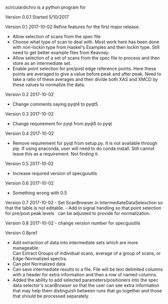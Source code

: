 xcirculardichro is a python program for


Version 0.0.1 
	Started 5/10/2017
	
Version 0.1   2017-10-02
Refine features for the first major release.  
 - Allow selection of scans from the spec file
 - Choose what type of scan to deal with.  Most work here has been done with 
   non-lockin type from Haskel's Examples and then lockin type.  Still need to 
   get better example files from Keavney.
 - Allow selection of a set of scans from the spec file to process and then store 
   as an intermediate set.
 - Enable point selection for pre/post edge reference points.  Here these points
   are averaged to give a value before peak and after peak.  Need to take a 
   ratio of these averages and then divide both XAS and XMCD by these values to 
   normalize the data.
   
Version 0.2   2017-10-02
  - Change comments saying pyqt4 to pyqt5 	
  
Version 0.3   2017-10-02
  - Change requirement for pyqt from pyqt5 to pyqt

Version 0.4   2017-10-02
  - Remove requirement for pyqt from setup.py.  It is not available through pip.
    If using anaconda, user will need to do conda install.  Still cannot leave 
    this as a requirement.  Not finding it.
    
Version 0.5  2017-10-02
   - Increase required version of specguiutils
   
Version 0.6  2017-10-02
   - Something wrong with 0.5
   
Version 0.7 2017-10-02
	- Set ScanBrowser in IntermediateDataSelexction so that the table is not 
	  editable.
    - Add in signal handling so that point selection for pre/post peak levels 
      can be adjusted to provide for normalization.
    
Version 0.8 2017-10-02
    - change version number for specguiutils
    
Version 0.8pre1
   - Add extraction of data into intermediate sets which are more manageable.  
   Can Extract Groups of individual scans, average of a group of scans, or 
   Edge-Normalized spectra.  
   - Can  plot Normalized data
   - Can save intermediate results to a file.  File will be text delimited columns with a header for extra information and then a row of named columns.
   - Added the ability to add selected parameters/positioners into the spec data selector's scanBrowser so that the user can see extra information that may help them distinguish between runs that go together and those that should be processed separately.
   
